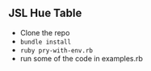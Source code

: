 JSL Hue Table
-------------

* Clone the repo
* `bundle install`
* `ruby pry-with-env.rb`
* run some of the code in examples.rb
